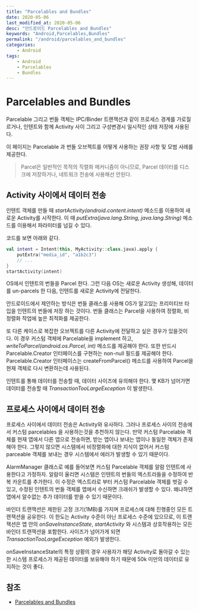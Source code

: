 ```yaml
---
title: "Parcelables and Bundles"
date: 2020-05-06
last_modified_at: 2020-05-06
desc: "안드로이드 Parcelables and Bundles"
keywords: "Android,Parcelables,Bundles"
permalink: "/android/parcelables_and_bundles"
categories: 
    - Android
tags: 
    - Android
    - Parcelables
    - Bundles
---
```


# Parcelables and Bundles

Parcelable 그리고 번들 객체는 IPC/Binder 트랜잭션과 같이 프로세스 경계를 가로질르거나, 인텐트와 함께 Activity 사이 그리고 구성변경시 일시적인 상태 저장에 사용된다. 

이 페이지는 Parcelable 과 번들 오브젝트를 어떻게 사용하는 권장 사항 및 모범 사례를 제공한다.

> Parcel은 일반적인 목적의 직렬화 메커니즘이 아니므로, Parcel 데이터를 디스크에 저장하거나, 네트워크 전송에 사용해선 안된다.

## Activity 사이에서 데이터 전송

인텐트 객체를 만들 때 _startActivity(android.content.intent)_ 메소드를 이용하여 새로운 Activity를 시작한다. 이 때 _putExtra(java.lang.String, java.lang.String)_ 메소드를 이용해서 파라미터를 넘길 수 있다.

코드를 보면 아래와 같다.

```kotlin
val intent = Intent(this, MyActivity::class.java).apply {
    putExtra("media_id", "a1b2c3")
    // ...
}
startActivity(intent)
```

OS에서 인텐트의 번들을 Parcel 한다. 그런 다음 OS는 새로운 Activity 생성해, 데이터를 un-parcels 한 다음, 인텐트를 새로운 Activity에 전달한다.

안드로이드에서 제안하는 방식은 번들 클래스를 사용해 OS가 알고있는 프리미티브 타입을 인텐트의 번들에 저장 하는 것이다. 번들 클래스는 Parcel을 사용하여 정렬화, 비정렬화 작업에 높은 최적화를 제공한다.

또 다른 케이스로 복잡한 오브젝트를 다른 Activity에 전달하고 싶은 경우가 있을것이다. 이 경우  커스텀 객체에 Parcelable을 implement 하고, _writeToParcel(android.os.Parcel, int)_ 메소드를 제공해야 한다. 또한 반드시 Parcelable.Creator 인터페이스를 구현하는 non-null 필드를 제공해야 한다. Parcelable.Creator 인터페이스는 createFromParcel() 메소드를 사용하여 Parcel을 현재 객체로 다시 변환하는데 사용된다.

인텐트를 통해 데이터를 전송할 때, 데이터 사이즈에 유의해야 한다. 몇 KB가 넘어가면 데이터를 전송할 때 _TransactionTooLargeException_ 이 발생한다.

## 프로세스 사이에서 데이터 전송

프로세스 사이에서 데이터 전송은 Activity와 유사하다. 그러나 프로세스 사이의 전송에서 커스텀 parcelables 을 사용하는것을 추천하지 않는다. 만약 커스텀 Parcelable 객체를 현재 앱에서 다른 앱으로 전송하면, 받는 앱이나 보내는 앱이나 동일한 객체가 존재해야 한다. 그렇지 않으면 시스템에서 비정렬화에 대한 지식이 없어서 커스텀 parceable 객체를 보내는 경우 시스템에서 에러가 발생할 수 있기 때문이다.

AlarmManager 클래스로 예를 들어보면 커스텀 Parcelable 객체를 알람 인텐트에 사용한다고 가정하자. 알람이 울리면 시스템은 인텐트의 번들의 엑스트라들을 수정하여 반복 카운트를 추가한다. 이 수정은 엑스트라로 부터 커스텀 Parcelable 객체를 벗길 수 있고, 수정된 인텐트의 번들 객체를 앱에서 수신하면 크래쉬가 발생할 수 있다. 왜냐하면 앱에서 알수없는 추가 데이터를 받을 수 있기 때문이다.

바인더 트랜잭션은 제한된 고정 크기(1MB)를 가지며 프로세스에 대해 진행중인 모든 트랜잭션을 공유한다. 이 한도는 Activity 수준이 아닌 프로세스 수준에 있으므로, 이 트랜잭션은 앱 안의 _onSaveInstanceState_, _startActivity_ 와 시스템과 상호작용하는 모든 바인더 트랜잭션을 포함한다. 사이즈가 넘어가게 되면 _TransactionTooLargeException_ 예외가 발생한다.

onSaveInstanceState의 특정 상황의 경우 사용자가 해당 Activity로 돌아갈 수 있는 한 시스템 프로세스가 제공된 데이터를 보유해야 하기 때문에 50k 미만의 데이터로 유지하는 것이 좋다.

## 참조

- [Parcelables and Bundles](https://developer.android.com/guide/components/activities/parcelables-and-bundles)